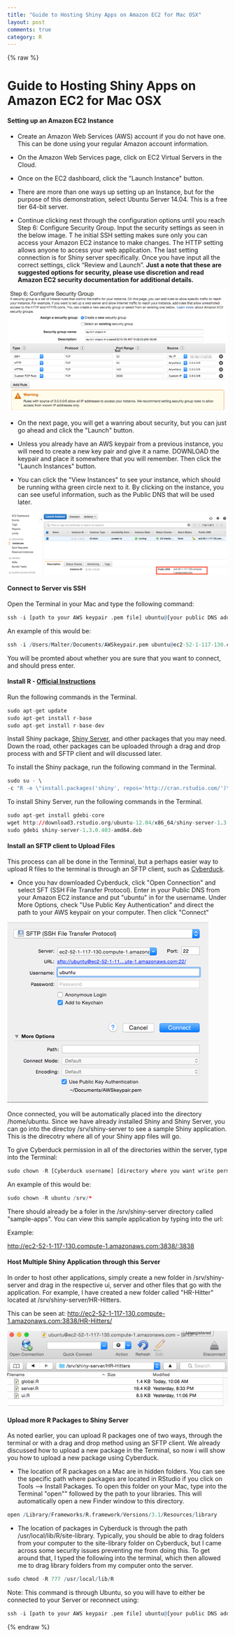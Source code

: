 ```yaml
---
title: "Guide to Hosting Shiny Apps on Amazon EC2 for Mac OSX"
layout: post
comments: true
category: R
---
```


{% raw %}

# Guide to Hosting Shiny Apps on Amazon EC2 for Mac OSX #

#### Setting up an Amazon EC2 Instance ####

- Create an Amazon Web Services (AWS) account if you do not have one.  This can be done using your regular Amazon account information. 
- On the Amazon Web Services page, click on EC2 Virtual Servers in the Cloud. 
- Once on the EC2 dashboard, click the "Launch Instance" button.

- There are more than one ways up setting up an Instance, but for the purpose of this demonstration, select Ubuntu Server 14.04.  This is a free tier 64-bit server.

- Continue clicking next through the configuration options until you reach Step 6: Configure Security Group. 
Input the security settings as seen in the below image. T
he initial SSH setting makes sure only you can access your Amazon EC2 instance to make changes. 
The HTTP setting allows anyone to access your web application. 
The last setting connection is for Shiny server specifically. Once you have input all the correct settings, click “Review and Launch”. 
<b>Just a note that these are suggested options for security, please use discretion and read Amazon EC2 security documentation for additional details.</b>
  
![plot of chunk shinyImage1](/figure/shiny_server/shinyImage1.png) 

- On the next page, you will get a wanring about security, but you can just go ahead and click the "Launch" button.

- Unless you already have an AWS keypair from a previous instance, you will need to create a new key pair and give it a name.  DOWNLOAD the keypair and place it somewhere that you will remember.  Then click the "Launch Instances" button.

- You can click the "View Instances" to see your instance, which should be running witha green circle next to it.  By clicking on the instance, you can see useful information, such as the Public DNS that will be used later.

![plot of chunk shinyImage2](/figure/shiny_server/shinyImage2.png) 


#### Connect to Server vis SSH ####
Open the Terminal in your Mac and type the following command:

```r
ssh -i [path to your AWS keypair .pem file] ubuntu@[your public DNS address]
```

An example of this would be:

```r
ssh -i /Users/Malter/Documents/AWSkeypair.pem ubuntu@ec2-52-1-117-130.compute-1.amazonaws.com
```

You will be promted about whether you are sure that you want to connect, and should press enter.


#### Install R - [Official Instructions](http://www.rstudio.com/products/shiny/download-server/) ####
Run the following commands in the Terminal.

```r
sudo apt-get update
sudo apt-get install r-base
sudo apt-get install r-base-dev
```

Install Shiny package, [Shiny Server](http://www.rstudio.com/products/shiny/download-server/), and other packages that you may need.  Down the road, other packages can be uploaded through a drag and drop process with and SFTP client and will discussed later.

To install the Shiny package, run the following command in the Terminal.

```r
sudo su - \
-c "R -e \"install.packages('shiny', repos='http://cran.rstudio.com/')\""
```

To install Shiny Server, run the following commands in the Terminal.

```r
sudo apt-get install gdebi-core
wget http://download3.rstudio.org/ubuntu-12.04/x86_64/shiny-server-1.3.0.403-amd64.deb
sudo gdebi shiny-server-1.3.0.403-amd64.deb
```

#### Install an SFTP client to Upload Files ####
This process can all be done in the Terminal, but a perhaps easier way to upload R files to the terminal is through an SFTP client, such as [Cyberduck](http://download.cnet.com/Cyberduck/3000-2160_4-10246246.html).

- Once you hav downloaded Cyberduck, click "Open Connection" and select SFT (SSH File Transfer Protocol).  Enter in your Public DNS from your Amazon EC2 instance and put "ubuntu" in for the username.   Under More Options, check "Use Public Key Authentication" and direct the path to your AWS keypair on your computer.  Then click "Connect"

![plot of chunk shinyImage3](/figure/shiny_server/shinyImage3.png) 


Once connected, you will be automatically placed into the directory /home/ubuntu.  Since we have already installed Shiny and Shiny Server, you can go into the directoy /srv/shiny-server to see a sample Shiny application.  This is the direcotry where all of your Shiny app files will go. 

To give Cyberduck permission in all of the directories within the server, type into the Terminal:

```r
sudo chown -R [Cyberduck username] [directory where you want write permissions]
```

An example of this would be:

```r
sudo chown -R ubuntu /srv/*
```

There should already be a foler in the /srv/shiny-server directory called "sample-apps".  You can view this sample application by typing into the url:

[public DNS]:3838

Example:

http://ec2-52-1-117-130.compute-1.amazonaws.com:3838/:3838

#### Host Multiple Shiny Application through this Server ####

In order to host other applications, simply create a new folder in /srv/shiny-server and drag in the respective ui, server and other files that go with the application.  For example, I have created a new folder called "HR-Hitter" located at /srv/shiny-server/HR-Hitters.

This can be seen at:
http://ec2-52-1-117-130.compute-1.amazonaws.com:3838/HR-Hitters/

![plot of chunk shinyImage4](/figure/shiny_server/shinyImage4.png) 


#### Upload more R Packages to Shiny Server ####

As noted earlier, you can upload R packages one of two ways, through the terminal or with a drag and drop method using an SFTP client.  We already discussed how to upload a new package in the Terminal, so now i will show you how to upload a new package using Cyberduck.

- The location of R packages on a Mac are in hidden folders.  You can see the specific path where packages are located in RStudio if you click on Tools --> Install Packages.  To open this folder on your Mac, type into the Terminal "open"" followed by the path to your libraries.  This will automatically open a new Finder window to this directory.

```r
open /Library/Frameworks/R.framework/Versions/3.1/Resources/library
```

- The location of packages in Cyberduck is through the path /usr/local/lib/R/site-library.  Typically, you should be able to drag folders from your computer to the site-library folder on Cyberduck, but I came across some security issues preventing me from doing this.  To get around that, I typed the following into the terminal, which then allowed me to drag library folders from my computer onto the server.

```r
sudo chmod -R 777 /usr/local/lib/R
```

Note: This command is through Ubuntu, so you will have to either be connected to your Server or reconnect using: 

```r
ssh -i [path to your AWS keypair .pem file] ubuntu@[your public DNS address]
```


{% endraw %}

<script>
  (function(i,s,o,g,r,a,m){i['GoogleAnalyticsObject']=r;i[r]=i[r]||function(){
  (i[r].q=i[r].q||[]).push(arguments)},i[r].l=1*new Date();a=s.createElement(o),
  m=s.getElementsByTagName(o)[0];a.async=1;a.src=g;m.parentNode.insertBefore(a,m)
  })(window,document,'script','//www.google-analytics.com/analytics.js','ga');

  ga('create', 'UA-57468410-2', 'auto');
  ga('send', 'pageview');

</script>